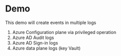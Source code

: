 # Demo

This demo will create events in multiple logs
1. Azure Configuration plane via privileged operation
2. Azure AD Audit logs
3. Azure AD Sign-in logs
4. Azure data plane logs (key Vault)

